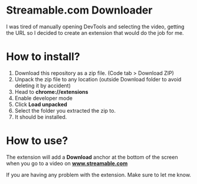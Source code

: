 # Streamable.com Downloader
 
I was tired of manually opening DevTools and selecting the video, getting the URL so I decided to create an extension that would do the job for me.

# How to install?
1. Download this repository as a zip file. (Code tab > Download ZIP)
2. Unpack the zip file to any location (outside Download folder to avoid deleting it by accident)
3. Head to __chrome://extensions__
4. Enable developer mode
5. Click __Load unpacked__
6. Select the folder you extracted the zip to.
7. It should be installed.

# How to use?
The extension will add a __Download__ anchor at the bottom of the screen when you go to a video on  __www.streamable.com__

If you are having any problem with the extension. Make sure to let me know.